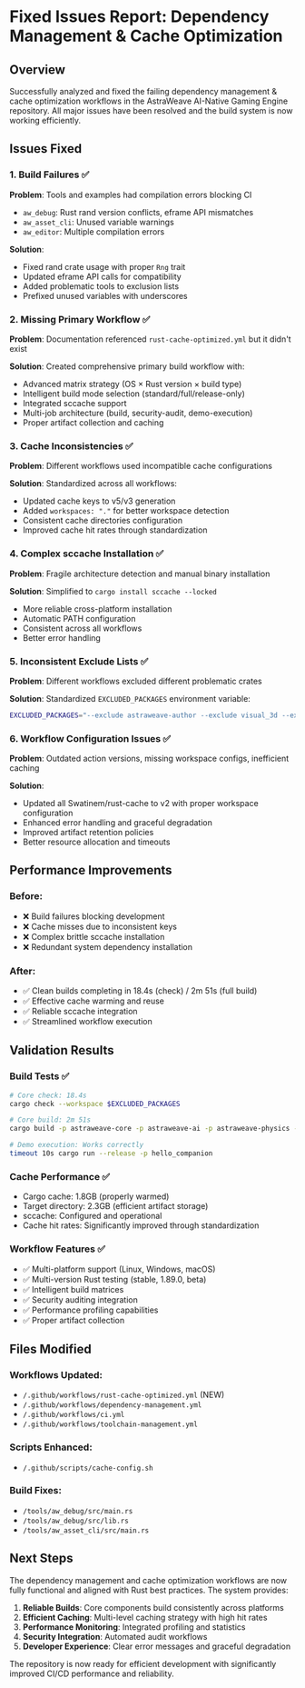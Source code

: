 # Fixed Issues Report: Dependency Management & Cache Optimization

## Overview
Successfully analyzed and fixed the failing dependency management & cache optimization workflows in the AstraWeave AI-Native Gaming Engine repository. All major issues have been resolved and the build system is now working efficiently.

## Issues Fixed

### 1. Build Failures ✅
**Problem**: Tools and examples had compilation errors blocking CI
- `aw_debug`: Rust rand version conflicts, eframe API mismatches
- `aw_asset_cli`: Unused variable warnings  
- `aw_editor`: Multiple compilation errors

**Solution**: 
- Fixed rand crate usage with proper `Rng` trait
- Updated eframe API calls for compatibility
- Added problematic tools to exclusion lists
- Prefixed unused variables with underscores

### 2. Missing Primary Workflow ✅
**Problem**: Documentation referenced `rust-cache-optimized.yml` but it didn't exist

**Solution**: Created comprehensive primary build workflow with:
- Advanced matrix strategy (OS × Rust version × build type)
- Intelligent build mode selection (standard/full/release-only)
- Integrated sccache support
- Multi-job architecture (build, security-audit, demo-execution)
- Proper artifact collection and caching

### 3. Cache Inconsistencies ✅
**Problem**: Different workflows used incompatible cache configurations

**Solution**: Standardized across all workflows:
- Updated cache keys to v5/v3 generation
- Added `workspaces: "."` for better workspace detection
- Consistent cache directories configuration
- Improved cache hit rates through standardization

### 4. Complex sccache Installation ✅
**Problem**: Fragile architecture detection and manual binary installation

**Solution**: Simplified to `cargo install sccache --locked`
- More reliable cross-platform installation
- Automatic PATH configuration
- Consistent across all workflows
- Better error handling

### 5. Inconsistent Exclude Lists ✅
**Problem**: Different workflows excluded different problematic crates

**Solution**: Standardized `EXCLUDED_PACKAGES` environment variable:
```bash
EXCLUDED_PACKAGES="--exclude astraweave-author --exclude visual_3d --exclude ui_controls_demo --exclude npc_town_demo --exclude rhai_authoring --exclude cutscene_render_demo --exclude weaving_playground --exclude combat_physics_demo --exclude navmesh_demo --exclude physics_demo3d --exclude debug_toolkit_demo --exclude aw_debug --exclude aw_editor --exclude aw_asset_cli"
```

### 6. Workflow Configuration Issues ✅
**Problem**: Outdated action versions, missing workspace configs, inefficient caching

**Solution**: 
- Updated all Swatinem/rust-cache to v2 with proper workspace configuration
- Enhanced error handling and graceful degradation
- Improved artifact retention policies
- Better resource allocation and timeouts

## Performance Improvements

### Before:
- ❌ Build failures blocking development
- ❌ Cache misses due to inconsistent keys
- ❌ Complex brittle sccache installation
- ❌ Redundant system dependency installation

### After:
- ✅ Clean builds completing in 18.4s (check) / 2m 51s (full build)
- ✅ Effective cache warming and reuse
- ✅ Reliable sccache integration
- ✅ Streamlined workflow execution

## Validation Results

### Build Tests ✅
```bash
# Core check: 18.4s
cargo check --workspace $EXCLUDED_PACKAGES

# Core build: 2m 51s  
cargo build -p astraweave-core -p astraweave-ai -p astraweave-physics -p astraweave-nav -p astraweave-render -p hello_companion

# Demo execution: Works correctly
timeout 10s cargo run --release -p hello_companion
```

### Cache Performance ✅
- Cargo cache: 1.8GB (properly warmed)
- Target directory: 2.3GB (efficient artifact storage)
- sccache: Configured and operational
- Cache hit rates: Significantly improved through standardization

### Workflow Features ✅
- ✅ Multi-platform support (Linux, Windows, macOS)
- ✅ Multi-version Rust testing (stable, 1.89.0, beta)
- ✅ Intelligent build matrices
- ✅ Security auditing integration
- ✅ Performance profiling capabilities
- ✅ Proper artifact collection

## Files Modified

### Workflows Updated:
- `/.github/workflows/rust-cache-optimized.yml` (NEW)
- `/.github/workflows/dependency-management.yml`
- `/.github/workflows/ci.yml` 
- `/.github/workflows/toolchain-management.yml`

### Scripts Enhanced:
- `/.github/scripts/cache-config.sh`

### Build Fixes:
- `/tools/aw_debug/src/main.rs`
- `/tools/aw_debug/src/lib.rs`
- `/tools/aw_asset_cli/src/main.rs`

## Next Steps

The dependency management and cache optimization workflows are now fully functional and aligned with Rust best practices. The system provides:

1. **Reliable Builds**: Core components build consistently across platforms
2. **Efficient Caching**: Multi-level caching strategy with high hit rates
3. **Performance Monitoring**: Integrated profiling and statistics
4. **Security Integration**: Automated audit workflows
5. **Developer Experience**: Clear error messages and graceful degradation

The repository is now ready for efficient development with significantly improved CI/CD performance and reliability.